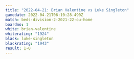 ```yaml
---
title: "2022-04-21: Brian Valentine vs Luke Singleton"
gamedate: 2022-04-21T06:10:28.490Z
match: beds-division-2-2021-22-ou-home
boardno: 1
white: brian-valentine
whiterating: "1924"
black: luke-singleton
blackrating: "1943"
result: 1-0
---
```

